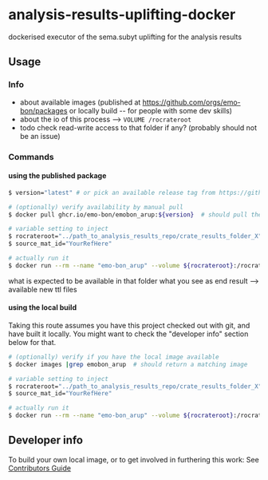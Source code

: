 # analysis-results-uplifting-docker

dockerised executor of the sema.subyt uplifting for the analysis results

## Usage

### Info

- about available images (published at https://github.com/orgs/emo-bon/packages or locally build -- for people with some dev skills)
- about the io of this process --> `VOLUME /rocrateroot`
- todo check read-write access to that folder if any? (probably should not be an issue)

### Commands

#### using the published package

```sh
$ version="latest" # or pick an available release tag from https://github.com/orgs/emo-bon/packages

# (optionally) verify availability by manual pull
$ docker pull ghcr.io/emo-bon/emobon_arup:${version}  # should pull the image without errors

# variable setting to inject
$ rocrateroot="../path_to_analysis_results_repo/crate_results_folder_X"
$ source_mat_id="YourRefHere"

# actually run it
$ docker run --rm --name "emo-bon_arup" --volume ${rocrateroot}:/rocrateroot --env SOURCE_MAT_ID=${source_mat_id} ghcr.io/emo-bon/emobon_arup:${version}
```

what is expected to be available in that folder
what you see as end result --> available new ttl files

#### using the local build

Taking this route assumes you have this project checked out with git, and have built it locally.
You might want to check the "developer info" section below for that.

```sh
# (optionally) verify if you have the local image available
$ docker images |grep emobon_arup  # should return a matching image

# variable setting to inject
$ rocrateroot="../path_to_analysis_results_repo/crate_results_folder_X"
$ source_mat_id="YourRefHere"

# actually run it
$ docker run --rm --name "emo-bon_arup" --volume ${rocrateroot}:/rocrateroot --env SOURCE_MAT_ID=${source_mat_id} emobon_arup:latest
```

## Developer info

To build your own local image, or to get involved in furthering this work:
See [Contributors Guide](./docs/contribute.md)
